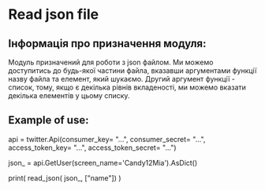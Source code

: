 # Read json file

## Інформація про призначення модуля:
Модуль призначений для роботи з json файлом.
Ми можемо доступитись до будь-якої частини файла, вказавши аргументами функції назву файла та елемент, який шукаємо. 
Другий аргумент функції - список, тому, якщо є декілька рівнів вкладеності, ми можемо вказати декілька eлементів у цьому списку.

## Example of use:

api = twitter.Api(consumer_key= "...", consumer_secret= "...", access_token_key= "...", access_token_secret= "...")

json_ = api.GetUser(screen_name='Candy12Mia').AsDict()

print( read_json( json_, ["name"]) )